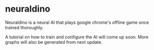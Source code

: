 # neuraldino
Neuraldino is a neural AI that plays google chrome's offline game once trained thoroughly. 

A tutorial on how to train and configure the AI will come up soon. More graphs will also be generated from next update.
